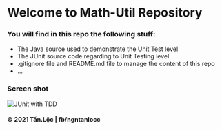 # Welcome to Math-Util Repository

### You will find in this repo the following stuff:
* The Java source used to demonstrate the Unit Test level
* The JUnit source code regarding to Unit Testing level
* .gitignore file and README.md file to manage the content of this repo
* ...

### Screen shot
![JUnit with TDD](https://github.com/thor-coderr/math-util/blob/main/images/math-util-intro.png)

#### © 2021 Tấn.Lộc | fb/ngntanlocc
